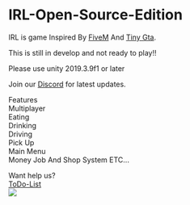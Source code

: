 # IRL-Open-Source-Edition

  
IRL is  game Inspired By <a href="https://fivem.net/">FiveM</a> And <a href="https://www.youtube.com/watch?v=dhoJgTQjWNQ">Tiny Gta</a>.  

This is still in develop and not ready to play!!  

Please use unity 2019.3.9f1 or later  

Join our <a href="https://discord.me/volfase">Discord</a> for latest updates.  

Features  
Multiplayer  
Eating  
Drinking  
Driving  
Pick Up  
Main Menu  
Money Job And Shop System 
ETC...  
  
Want help us?  
<a href="https://github.com/suomilanittaja/IRL-Open-Source-Edition/projects/1">ToDo-List</a>  
[![](https://i.ibb.co/1XZfj7d/Background.png)](https://lbry.tv/@Volfase:7/IRL:3)


